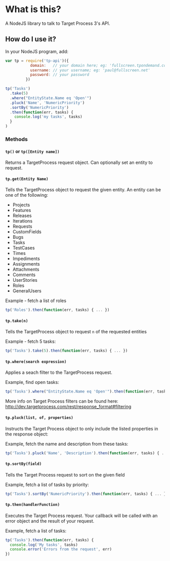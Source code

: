 # What is this?

A NodeJS library to talk to Target Process 3's API.

## How do I use it?

In your NodeJS program, add:

``` javascript
var tp = require('tp-api')({
           domain:   // your domain here; eg: 'fullscreen.tpondemand.com'
           username: // your username; eg: 'paul@fullscreen.net'
           password: // your password
         })

tp('Tasks')
  .take(5)
  .where("EntityState.Name eq 'Open'")
  .pluck('Name', 'NumericPriority')
  .sortBy('NumericPriority')
  .then(function(err, tasks) {
    console.log('my tasks', tasks)
  }
)
```

### Methods

#### `tp()` or `tp([Entity name])`
Returns a TargetProcess request object. Can optionally set an entity to request.

#### `tp.get(Entity Name)`
Tells the TargetProcess object to request the given entity. An entity can be one
of the following:

* Projects
* Features
* Releases
* Iterations
* Requests
* CustomFields
* Bugs
* Tasks
* TestCases
* Times
* Impediments
* Assignments
* Attachments
* Comments
* UserStories
* Roles
* GeneralUsers

Example - fetch a list of roles
``` javascript
tp('Roles').then(function(err, tasks) { ... })
```

#### `tp.take(n)`
Tells the TargetProcess object to request `n` of the requested entities

Example - fetch 5 tasks:
``` javascript
tp('Tasks').take(5).then(function(err, tasks) { ... })
```

#### `tp.where(search expression)`
Applies a seach filter to the TargetProcess request.

Example, find open tasks:

``` javascript
tp('Tasks').where("EntityState.Name eq 'Open'").then(function(err, tasks) { ... })
```

More info on Target Process filters can be found here:
http://dev.targetprocess.com/rest/response_format#filtering

#### `tp.pluck(list, of, properties)`
Instructs the Target Process object to only include the listed properties in the
response object:

Example, fetch the name and description from these tasks:
``` javascript
tp('Tasks').pluck('Name', 'Description').then(function(err, tasks) { ... })
```

#### `tp.sortBy(field)`
Tells the Target Process request to sort on the given field

Example, fetch a list of tasks by priority:
``` javascript
tp('Tasks').sortBy('NumericPriority').then(function(err, tasks) { ... })
```

#### `tp.then(handlerFunction)`
Executes the Target Process request. Your callback will be called with an
error object and the result of your request.

Example, fetch a list of tasks:
``` javascript
tp('Tasks').then(function(err, tasks) {
  console.log('My tasks', tasks)
  console.error('Errors from the request', err)
})
```
